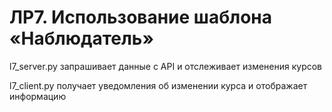 # ЛР7. Использование шаблона «Наблюдатель»

l7_server.py запрашивает данные с API и отслеживает изменения курсов

l7_client.py получает уведомления об изменении курса и отображает информацию